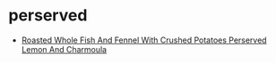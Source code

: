 # perserved

 * [Roasted Whole Fish And Fennel With Crushed Potatoes Perserved Lemon And Charmoula](../../index/r/roasted-whole-fish-and-fennel-with-crushed-potatoes-perserved-lemon-and-charmoula-236191.json)
